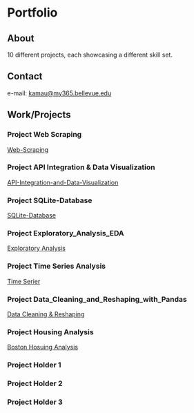 # Portfolio 


## About
10 different projects, each showcasing a different skill set.

## Contact
e-mail: kamau@my365.bellevue.edu

## Work/Projects  

### Project Web Scraping
  [Web-Scraping](https://kau0713.github.io/Web-Scraping/)
  
### Project API Integration & Data Visualization
  [API-Integration-and-Data-Visualization](https://kau0713.github.io/API-Integration-and-Data-Visualization/)

### Project SQLite-Database
  [SQLite-Database](https://kau0713.github.io/SQLite-Database/)

### Project Exploratory_Analysis_EDA
  [Exploratory Analysis](https://kau0713.github.io/Exploratory_Analysis_EDA/)

### Project Time Series Analysis
  [Time Serier](https://kau0713.github.io/Time_Series_Analysis/)

### Project Data_Cleaning_and_Reshaping_with_Pandas
  [Data Cleaning & Reshaping](https://kau0713.github.io/Data_Cleaning_and_Reshaping_with_Pandas/)

### Project Housing Analysis
  [Boston Hosuing Analysis](https://kau0713.github.io/Boston-Housing-Analysis/)

### Project Holder 1 

### Project Holder 2

### Project Holder 3
